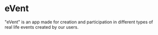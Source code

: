 # eVent

"eVent" is an app made for creation and participation in different types of real life events created by our users.
